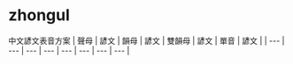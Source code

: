 # zhongul
中文諺文表音方案
| 聲母 | 諺文	| 韻母 | 諺文	| 雙韻母	| 諺文 | 單音	| 諺文 |
| --- | --- | --- | --- | --- | --- | --- | --- |
